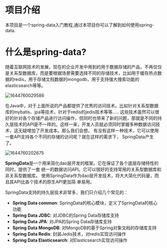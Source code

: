 # 项目介绍

本项目是一个spring-data入门教程,通过本项目你可以了解到如何使用spring-data.



# 什么是spring-data?

​	随着互联网技术的发展，现在的企业开发中用到的用于数据存储的产品，不再仅仅是关系型数据库，而是要根据场景需要选择不同的存储技术，比如用于缓存热点数据的redis，用于存储文档数据的mongodb，用于支持强大搜索功能的elasticsearch等等。

![1644760029586](doc/asset/spring-data.png)

​	在Java中，对于上面所说的产品都提供了优秀的访问技术。比如针对关系型数据库的mybatis、jpa等技术，针对于redis的jedis技术等等..... 这些技术虽然可以很好的针对各个存储产品进行访问操作，但同时也带来了新的问题，那就是不同的持久层技术的API是不一样的。
​	这样一来，开发人员就必须同时掌握多种数据访问技术，这无疑增加了开发成本。那么我们会想，
有没有这样一种技术，它可以使用一套API支持各个不同的存储的访问呢？就在这样的需求下，
SpringData产生了。

![1644760202675](doc/asset/spring-data1.png)



**SpringData**是一个用来简化dao层开发的框架。它在保证了各个底层存储特性的同时，提供了一套 统一的数据访问API。它可以很好的支持常用的关系型数据库和非关系型数据库。 使用SpringData作为dao层开发技术，将大大简化代码量，而且其API比各个技术的原生API更加简 单易用。

  SpringData支持的持久层技术非常多，我们只介绍几个常见的： 

- **Spring Data common**: SpringData的核心模块，定义了SpringData的核心功能
-  **Spring Data JDBC**: 对JDBC的Spring Data存储库支持
-  **Spring Data JPA**: 对JPA的Spring Data存储库支持 
- **Spring Data MongoDB**: 对MongoDB的基于Spring对象文档的存储库支持 
- **Spring Data Redis**: 封装Jedis技术，对redis实现访问操作 
- **Spring Data Elasticsearch**: 对Elasticsearch实现访问操作
